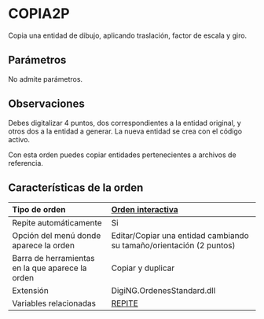 # COPIA2P

Copia una entidad de dibujo, aplicando traslación, factor de escala y giro.

## Parámetros

No admite parámetros.

## Observaciones

Debes digitalizar 4 puntos, dos correspondientes a la entidad original, y otros dos a la entidad a generar. La nueva entidad se crea con el código activo.

Con esta orden puedes copiar entidades pertenecientes a archivos de referencia.

## Características de la orden

| Tipo de orden | [Orden interactiva](copia-2p.md) |
| :--- | :--- |
| Repite automáticamente | Si |
| Opción del menú donde aparece la orden | Editar/Copiar una entidad cambiando su tamaño/orientación \(2 puntos\) |
| Barra de herramientas en la que aparece la orden | Copiar y duplicar |
| Extensión | DigiNG.OrdenesStandard.dll |
| Variables relacionadas | [REPITE](/digi3d-net/referencia/digi3d.net/ventana-de-dibujo/ordenes/c/REPITE.html) |

